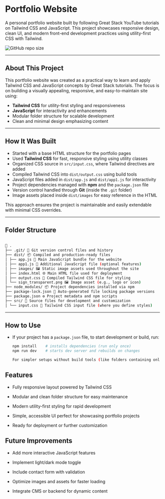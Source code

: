 # Portfolio Website

A personal portfolio website built by following Great Stack YouTube tutorials on Tailwind CSS and JavaScript. This project showcases responsive design, clean UI, and modern front-end development practices using utility-first CSS with Tailwind.


![GitHub repo size](https://img.shields.io/github/repo-size/Deepak8519M/TailwindCss-Master-Class)

---

## About This Project

This portfolio website was created as a practical way to learn and apply Tailwind CSS and JavaScript concepts by Great Stack tutorials. The focus is on building a visually appealing, responsive, and easy-to-maintain site using:

- **Tailwind CSS** for utility-first styling and responsiveness  
- **JavaScript** for interactivity and enhancements  
- Modular folder structure for scalable development  
- Clean and minimal design emphasizing content  

---

## How It Was Built

- Started with a base HTML structure for the portfolio pages  
- Used **Tailwind CSS** for fast, responsive styling using utility classes  
- Organized CSS source in `src/input.css`, where Tailwind directives are added  
- Compiled Tailwind CSS into `dist/output.css` using build tools  
- JavaScript files added in `dist/app.js` and `dist/app1.js` for interactivity  
- Project dependencies managed with **npm** and the `package.json` file  
- Version control handled through **Git** (inside the `.git` folder)  
- Image assets placed inside `dist/images` for easy reference in the HTML  

This approach ensures the project is maintainable and easily extendable with minimal CSS overrides.

---

## Folder Structure



```bash

📁 .
├── .git/ 🔧 Git version control files and history
├── dist/ 📦 Compiled and production-ready files
│ ├── app.js 📄 Main JavaScript bundle for the website
│ ├── app1.js 📄 Additional JavaScript file (optional features)
│ ├── images/ 🖼️ Static image assets used throughout the site
│ ├── index.html 🌐 Main HTML file used for deployment
│ ├── output.css 🎨 Compiled Tailwind CSS file for styling
│ └── sign_transparent.png 🖼️ Image asset (e.g., logo or icon)
├── node_modules/ 📦 Project dependencies installed via npm
├── package-lock.json 📜 Auto-generated file locking package versions
├── package.json ⚙️ Project metadata and npm scripts
├── src/ 📂 Source files for development and customization
│ └── input.css 🎨 Tailwind CSS input file (where you define styles)
```


---

## How to Use

- If your project has a `package.json` file, to start development or build, run:

  ```bash
  npm install    # installs dependencies (run only once)
  npm run dev    # starts dev server and rebuilds on changes
  
  For simpler setups without build tools (like folders containing only index.html and CSS), simply open the index.html file directly in your browser.
  ```


## Features

 - Fully responsive layout powered by Tailwind CSS

 - Modular and clean folder structure for easy maintenance

 - Modern utility-first styling for rapid development

 - Simple, accessible UI perfect for showcasing portfolio projects 

 - Ready for deployment or further customization
   
## Future Improvements

 - Add more interactive JavaScript features

 - Implement light/dark mode toggle

 - Include contact form with validation

 - Optimize images and assets for faster loading

 - Integrate CMS or backend for dynamic content


  
